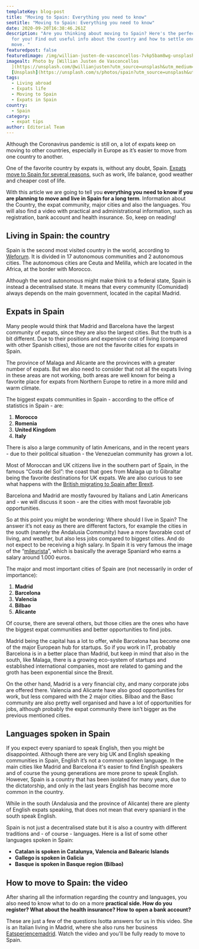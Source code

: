 ```yaml
---
templateKey: blog-post
title: "Moving to Spain: Everything you need to know"
seotitle: "Moving to Spain: Everything you need to know"
date: 2020-09-20T16:38:46.261Z
description: "Are you thinking about moving to Spain? Here's the perfect guide
  for you! Find out useful info about the country and how to settle once you
  move. "
featuredpost: false
featuredimage: /img/willian-justen-de-vasconcellos-7vkp5bam8wg-unsplash.jpg
imagealt: Photo by [Willian Justen de Vasconcellos
  ](https://unsplash.com/@willianjusten?utm_source=unsplash&utm_medium=referral&utm_content=creditCopyText)on
  [Unsplash](https://unsplash.com/s/photos/spain?utm_source=unsplash&utm_medium=referral&utm_content=creditCopyText)
tags:
  - Living abroad
  - Expats life
  - Moving to Spain
  - Expats in Spain
country:
  - Spain
category:
  - expat tips
author: Editorial Team
---
```

Although the Coronavirus pandemic is still on, a lot of expats keep on moving to other countries, especially in Europe as it’s easier to move from one country to another. 

One of the favorite country by expats is, without any doubt, Spain. [Expats move to Spain for several reasons](https://www.thexpatmagazine.com/blog/2014-03-02-6-reasons-live-in-spain), such as work, life balance, good weather and cheaper cost of life. 

With this article we are going to tell you **everything you need to know if you are planning to move and live in Spain for a long term**. Information about the Country, the expat community, major cities and also the languages. You will also find a video with practical and administrational information, such as registration, bank account and health insurance. So, keep on reading!

## Living in Spain: the country

Spain is the second most visited country in the world, according to [Weforum](https://www.weforum.org/agenda/2020/06/most-visited-countries-world-tourism-organization). It is divided in 17 autonomous communities and 2 autonomous cities. The autonomous cities are Ceuta and Melilla, which are located in the Africa, at the border with Morocco.

Although the word autonomous might make think to a federal state, Spain is instead a decentralised state. It means that every community (Comunidad) always depends on the main government, located in the capital Madrid.

## Expats in Spain

Many people would think that Madrid and Barcelona have the largest community of expats, since they are also the largest cities. But the truth is a bit different. Due to their positions and expensive cost of living (compared with other Spanish cities), those are not the favorite cities for expats in Spain.

The province of Malaga and Alicante are the provinces with a greater number of expats. But we also need to consider that not all the expats living in these areas are not working, both areas are well known for being a favorite place for expats from Northern Europe to retire in a more mild and warm climate.

The biggest expats communities in Spain - according to the office of statistics in Spain - are:

1. **Morocco**
2. **Romenia**
3. **United Kingdom**
4. **Italy**

There is also a large community of latin Americans, and in the recent years - due to their political situation - the Venezuelan community has grown a lot.

Most of Moroccan and UK citizens live in the southern part of Spain, in the famous “Costa del Sol”: the coast that goes from Malaga up to Gibraltar being the favorite destinations for UK expats. We are also curious to see what happens with the [British migrating to Spain after Brexit](https://www.thexpatmagazine.com/blog/2019-08-12-emigrating-to-spain-after-brexit-the-top-7-facts-you-need-to-know).  

Barcelona and Madrid are mostly favoured by Italians and Latin Americans and - we will discuss it soon - are the cities with most favorable job opportunities.

So at this point you might be wondering: Where should I live in Spain? The answer it’s not easy as there are different factors, for example the cities in the south (namely the Andalusia Community) have a more favorable cost of living, and weather, but also less jobs compared to biggest cities. And do not expect to be receiving a high salary. In Spain it is very famous the image of the “[mileurista](https://en.wiktionary.org/wiki/mileurista)”, which is basically the average Spaniard who earns a salary around 1.000 euros.

The major and most important cities of Spain are (not necessarily in order of importance):

1. **Madrid**
2. **Barcelona**
3. **Valencia**
4. **Bilbao**
5. **Alicante**

Of course, there are several others, but those cities are the ones who have the biggest expat communities and better opportunities to find jobs.

Madrid being the capital has a lot to offer, while Barcelona has become one of the major European hub for startups. So if you work in IT, probably Barcelona is in a better place than Madrid, but keep in mind that also in the south, like Malaga, there is a growing eco-system of startups and established international companies, most are related to gaming and the groth has been exponential since the Brexit.

On the other hand, Madrid is a very financial city, and many corporate jobs are offered there. Valencia and Alicante have also good opportunities for work, but less compared with the 2 major cities. Bilbao and the Basc community are also pretty well organised and have a lot of opportunities for jobs, although probably the expat community there isn’t bigger as the previous mentioned cities.

## Languages spoken in Spain

If you expect every spaniard to speak English, then you might be disappointed. Although there are very big UK and English speaking communities in Spain, English it’s not a common spoken language. In the main cities like Madrid and Barcelona it's easier to find English speakers and of course the young generations are more prone to speak English. However, Spain is a country that has been isolated for many years, due to the dictatorship, and only in the last years English has become more common in the country.

While in the south (Andalusia and the province of Alicante) there are plenty of English expats speaking, that does not mean that every spaniard in the south speak English.

Spain is not just a decentralised state but it is also a country with different traditions and - of course - languages. Here is a list of some other languages spoken in Spain:

* **Catalan is spoken in Catalunya, Valencia and Balearic Islands**
* **Gallego is spoken in Galicia**
* **Basque is spoken in Basque region (Bilbao)**

## How to move to Spain: the video

After sharing all the information regarding the country and languages, you also need to know what to do on a more **practical side. How do you register? What about the health insurance? How to open a bank account?** 

These are just a few of the questions Isotta answers for us in this video. She is an Italian living in Madrid, where she also runs her business [Eatsperiencemadrid](https://www.instagram.com/eatsperiencemadrid/). Watch the video and you'll be fully ready to move to Spain.
